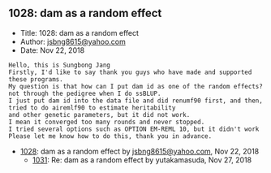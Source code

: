 ## 1028: dam as a random effect

- Title: 1028: dam as a random effect
- Author: jsbng8615@yahoo.com
- Date: Nov 22, 2018
```
Hello, this is Sungbong Jang
Firstly, I'd like to say thank you guys who have made and supported these programs.
My question is that how can I put dam id as one of the random effects? not through the pedigree when I do ssBLUP.
I just put dam id into the data file and did renumf90 first, and then, tried to do airemlf90 to estimate heritability
and other genetic parameters, but it did not work.
I mean it converged too many rounds and never stopped.
I tried several options such as OPTION EM-REML 10, but it didn't work
Please let me know how to do this, thank you in advance.
```

- [1028](1028.md): dam as a random effect by jsbng8615@yahoo.com, Nov 22, 2018
    - [1031](1031.md): Re: dam as a random effect by yutakamasuda, Nov 27, 2018
